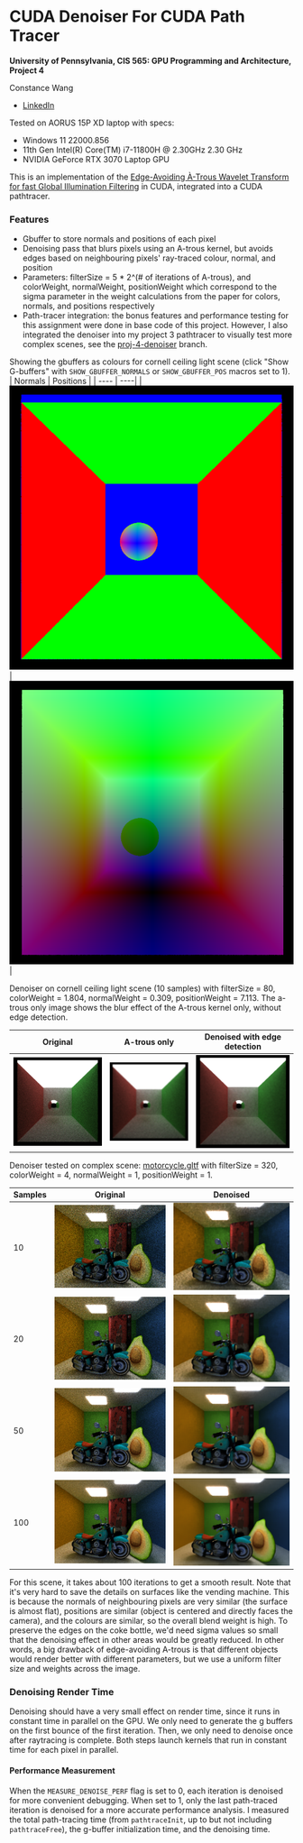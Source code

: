 CUDA Denoiser For CUDA Path Tracer
==================================

**University of Pennsylvania, CIS 565: GPU Programming and Architecture, Project 4**

Constance Wang
  * [LinkedIn](https://www.linkedin.com/in/conswang/)

Tested on AORUS 15P XD laptop with specs:  
- Windows 11 22000.856  
- 11th Gen Intel(R) Core(TM) i7-11800H @ 2.30GHz 2.30 GHz  
- NVIDIA GeForce RTX 3070 Laptop GPU  

This is an implementation of the [Edge-Avoiding À-Trous Wavelet Transform for fast Global
Illumination Filtering](https://jo.dreggn.org/home/2010_atrous.pdf) in CUDA, integrated into a CUDA pathtracer.

### Features
- Gbuffer to store normals and positions of each pixel
- Denoising pass that blurs pixels using an A-trous kernel, but avoids edges based on neighbouring pixels' ray-traced colour, normal, and position
- Parameters: filterSize = 5 * 2^(# of iterations of A-trous), and colorWeight, normalWeight, positionWeight which correspond to the sigma parameter in the weight calculations from the paper for colors, normals, and positions respectively
- Path-tracer integration: the bonus features and performance testing for this assignment were done in base code of this project. However, I also integrated the denoiser into my project 3 pathtracer to visually test more complex scenes, see the [proj-4-denoiser](https://github.com/conswang/Project3-CUDA-Path-Tracer/pull/1) branch.

Showing the gbuffers as colours for cornell ceiling light scene (click "Show G-buffers" with `SHOW_GBUFFER_NORMALS` or `SHOW_GBUFFER_POS` macros set to 1).
| Normals | Positions |
| ---- | ----|
| ![](img/box/normal-gbuffer.png) | ![](img/box/pos-gbuffer.png) |

Denoiser on cornell ceiling light scene (10 samples) with filterSize = 80, colorWeight = 1.804, normalWeight = 0.309, positionWeight = 7.113. The a-trous only image shows the blur effect of the A-trous kernel only, without edge detection.

|Original | A-trous only | Denoised with edge detection |
| --- | ---| ---|
| ![](img/box/orig.png) | ![](img/box/a-trous-only.png) | ![](img/box/denoised.png) |

Denoiser tested on complex scene: [motorcycle.gltf](https://github.com/conswang/Project3-CUDA-Path-Tracer/blob/main/scenes/motorcycle/motorcycle.gltf) with filterSize = 320, colorWeight = 4, normalWeight = 1, positionWeight = 1.

| Samples | Original | Denoised |
|-----| ----- | ---- |
| 10 | ![](img/motorcycle/10-samples-noisy.png) | ![](img/motorcycle/10-samples-denoised.png) |
| 20 | ![](img/motorcycle/20-samples-noisy.png) | ![](img/motorcycle/20-samples-denoised.png) |
| 50 | ![](img/motorcycle/50-samples-noisy.png) | ![](img/motorcycle/50-samples-denoised.png)
| 100 | ![](img/motorcycle/100-samples-noisy.png) | ![](img/motorcycle/100-samples-denoised.png)

For this scene, it takes about 100 iterations to get a smooth result. Note that it's very hard to save the details on surfaces like the vending machine. This is because the normals of neighbouring pixels are very similar (the surface is almost flat), positions are similar (object is centered and directly faces the camera), and the colours are similar, so the overall blend weight is high. To preserve the edges on the coke bottle, we'd need sigma values so small that the denoising effect in other areas would be greatly reduced. In other words, a big drawback of edge-avoiding A-trous is that different objects would render better with different parameters, but we use a uniform filter size and weights across the image.

### Denoising Render Time

Denoising should have a very small effect on render time, since it runs in constant time in parallel on the GPU. We only need to generate the g buffers on the first bounce of the first iteration. Then, we only need to denoise once after raytracing is complete. Both steps launch kernels that run in constant time for each pixel in parallel.

#### Performance Measurement

When the `MEASURE_DENOISE_PERF` flag is set to 0, each iteration is denoised for more convenient debugging.  When set to 1, only the last path-traced iteration is denoised for a more accurate performance analysis. I measured the total path-tracing time (from `pathtraceInit`, up to but not including `pathtraceFree`), the g-buffer initialization time, and the denoising time.
